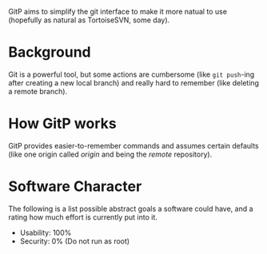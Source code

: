 GitP aims to simplify the git interface to make it more natual to use (hopefully as natural as  TortoiseSVN, some day).

# Background
Git is a powerful tool, but some actions are cumbersome (like `git push`-ing after creating a new local branch) and really hard to remember (like deleting a remote branch).

# How GitP works
GitP provides easier-to-remember commands and assumes certain defaults (like one origin called *origin* and being the *remote* repository).


# Software Character

The following is a list possible abstract goals a software could have, and a rating how much effort is currently put into it.

- Usability: 100%
- Security: 0% (Do not run as root)
